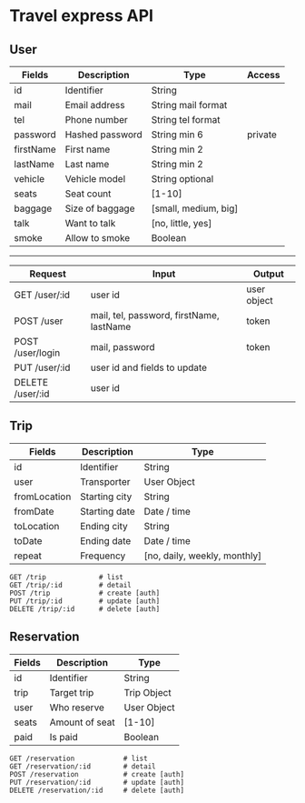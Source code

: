 # Travel express API

## User

Fields   |Description   |Type|Access
---------|--------------|---|---
id       |Identifier    |String
mail     |Email address |String mail format
tel      |Phone number  |String tel format
password |Hashed password|String min 6 | private
firstName|First name    |String min 2
lastName |Last name     |String min 2
vehicle  |Vehicle model |String optional
seats    |Seat count    |[1-10]
baggage  |Size of baggage|[small, medium, big]
talk     |Want to talk  |[no, little, yes]
smoke    |Allow to smoke|Boolean

---

Request|Input|Output
---|---|---
GET /user/:id|user id|user object
POST /user|mail, tel, password, firstName, lastName|token
POST /user/login|mail, password|token
PUT /user/:id|user id and fields to update|
DELETE /user/:id|user id|

## Trip

Fields      |Description   |Type 
------------|--------------|---
id          |Identifier    |String
user        |Transporter   |User Object
fromLocation|Starting city |String
fromDate    |Starting date |Date / time
toLocation  |Ending city   |String
toDate      |Ending date   |Date / time
repeat      |Frequency     |[no, daily, weekly, monthly]

```http
GET /trip             # list
GET /trip/:id         # detail
POST /trip            # create [auth]
PUT /trip/:id         # update [auth]
DELETE /trip/:id      # delete [auth]
```

## Reservation


Fields      |Description   |Type 
------------|--------------|---
id          |Identifier    |String
trip      |Target trip |Trip Object
user        |Who reserve   |User Object
seats       |Amount of seat|[1-10]
paid        |Is paid       | Boolean

```http
GET /reservation            # list
GET /reservation/:id        # detail
POST /reservation           # create [auth]
PUT /reservation/:id        # update [auth]
DELETE /reservation/:id     # delete [auth]
```